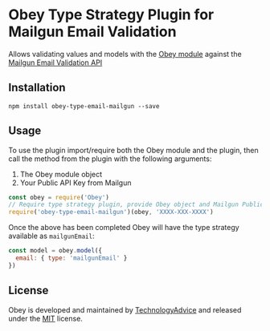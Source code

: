 # Obey Type Strategy Plugin for Mailgun Email Validation

Allows validating values and models with the [Obey module](https://github.com/TechnologyAdvice/obey) against the [Mailgun Email Validation API](https://documentation.mailgun.com/api-email-validation.html)

## Installation

```
npm install obey-type-email-mailgun --save
```

## Usage

To use the plugin import/require both the Obey module and the plugin, then call the method from the plugin with the following arguments:

1. The Obey module object
2. Your Public API Key from Mailgun

```javascript
const obey = require('Obey')
// Require type strategy plugin, provide Obey object and Mailgun Public API Key
require('obey-type-email-mailgun')(obey, 'XXXX-XXX-XXXX')
```

Once the above has been completed Obey will have the type strategy available as `mailgunEmail`:

```javascript
const model = obey.model({
  email: { type: 'mailgunEmail' }
})
```

## License

Obey is developed and maintained by [TechnologyAdvice](http://www.technologyadvice.com) and released under the [MIT](LICENSE.txt) license.